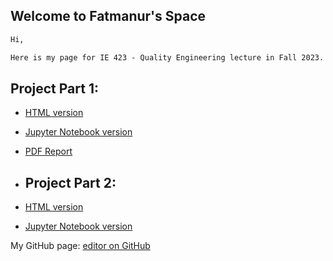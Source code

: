 ## Welcome to Fatmanur's Space

```markdown
Hi,

Here is my page for IE 423 - Quality Engineering lecture in Fall 2023.

```
## Project Part 1:
- [HTML version](Project%20Part%201/code.html)
- [Jupyter Notebook version](Project%20Part%201/code.ipynb)
- [PDF Report](Project%20Part%201/ProjectPart1.pdf)

- ## Project Part 2:
- [HTML version](Project%20Part%202/IE423_Project_Part2.html)
- [Jupyter Notebook version](Project%20Part%202/IE423_Project_Part_2.ipynb)

My GitHub page: [editor on GitHub](https://github.com/BU-IE-423/fall-23-fatmanuryaman/edit/main/index.md)
